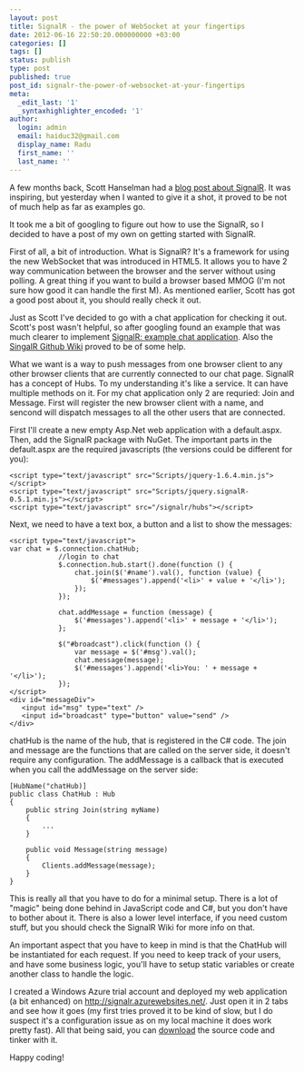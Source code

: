 ```yaml
---
layout: post
title: SignalR - the power of WebSocket at your fingertips
date: 2012-06-16 22:50:20.000000000 +03:00
categories: []
tags: []
status: publish
type: post
published: true
post_id: signalr-the-power-of-websocket-at-your-fingertips
meta:
  _edit_last: '1'
  _syntaxhighlighter_encoded: '1'
author:
  login: admin
  email: haiduc32@gmail.com
  display_name: Radu
  first_name: ''
  last_name: ''
---
```

A few months back, Scott Hanselman had a <a href="http://www.hanselman.com/blog/AsynchronousScalableWebApplicationsWithRealtimePersistentLongrunningConnectionsWithSignalR.aspx">blog post about SignalR</a>. It was inspiring, but yesterday when I wanted to give it a shot, it proved to be not of much help as far as examples go.

It took me a bit of googling to figure out how to use the SignalR, so I decided to have a post of my own on getting started with SignalR.

First of all, a bit of introduction. What is SignalR? It's a framework for using the new WebSocket that was introduced in HTML5. It allows you to have 2 way communication between the browser and the server without using polling. A great thing if you want to build a browser based MMOG (I'm not sure how good it can handle the first M). As mentioned earlier, Scott has got a good post about it, you should really check it out.

Just as Scott I've decided to go with a chat application for checking it out. Scott's post wasn't helpful, so after googling found an example that was much clearer to implement <a href="http://geekswithblogs.net/jeroenb/archive/2011/12/14/signalr-starter-application.aspx">SignalR: example chat application</a>. Also the <a href="https://github.com/SignalR/SignalR/wiki">SingalR Github Wiki</a> proved to be of some help.

What we want is a way to push messages from one browser client to any other browser clients that are currently connected to our chat page. SignalR has a concept of Hubs. To my understanding it's like a service. It can have multiple methods on it. For my chat application only 2 are requried: Join and Message. First will register the new browser client with a name, and sencond will dispatch messages to all the other users that are connected.

First I'll create a new empty Asp.Net web application with a default.aspx. Then, add the SignalR package with NuGet. The important parts in the default.aspx are the required javascripts (the versions could be different for you):

    <script type="text/javascript" src="Scripts/jquery-1.6.4.min.js"></script>
    <script type="text/javascript" src="Scripts/jquery.signalR-0.5.1.min.js"></script>
    <script type="text/javascript" src="/signalr/hubs"></script>

Next, we need to have a text box, a button and a list to show the messages:

    <script type="text/javascript">
    var chat = $.connection.chatHub;
                //login to chat
                $.connection.hub.start().done(function () {
                    chat.join($('#name').val(), function (value) {
                        $('#messages').append('<li>' + value + '</li>');
                    });
                });
    
                chat.addMessage = function (message) {
                    $('#messages').append('<li>' + message + '</li>');
                };
    
                $("#broadcast").click(function () {
                    var message = $('#msg').val();
                    chat.message(message);
                    $('#messages').append('<li>You: ' + message + '</li>');
                });
    </script>
    <div id="messageDiv">
       <input id="msg" type="text" />
       <input id="broadcast" type="button" value="send" />
    </div>

chatHub is the name of the hub, that is registered in the C# code. The join and message are the functions that are called on the server side, it doesn't require any configuration. The addMessage is a callback that is executed when you call the addMessage on the server side:

    [HubName("chatHub)]
    public class ChatHub : Hub
    {
        public string Join(string myName)
        {
            ...
        }
    
        public void Message(string message)
        {
            Clients.addMessage(message);
        }
    }

This is really all that you have to do for a minimal setup. There is a lot of "magic" being done behind in JavaScript code and C#, but you don't have to bother about it. There is also a lower level interface, if you need custom stuff, but you should check the SignalR Wiki for more info on that.

An important aspect that you have to keep in mind is that the ChatHub will be instantiated for each request. If you need to keep track of your users, and have some business logic, you'll have to setup static variables or create another class to handle the logic.

I created a Windows Azure trial account and deployed my web application (a bit enhanced) on <a href="http://signalr.azurewebsites.net/">http://signalr.azurewebsites.net/</a>. Just open it in 2 tabs and see how it goes (my first tries proved it to be kind of slow, but I do suspect it's a configuration issue as on my local machine it does work pretty fast). All that being said, you can <a href="http://www.blog.cyberkinetx.com/wp-content/uploads/2012/06/WebApplication2.zip">download</a> the source code and tinker with it.

Happy coding!

